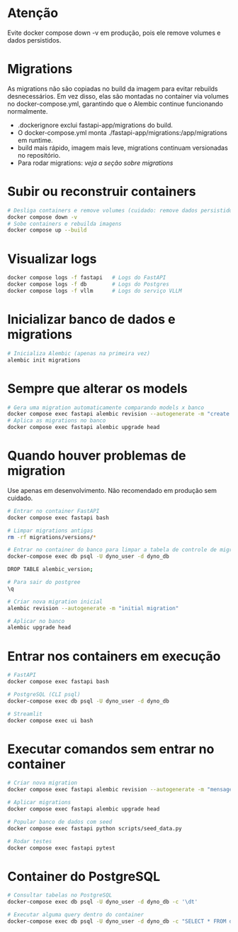 # Atenção 
Evite docker compose down -v em produção, pois ele remove volumes e dados persistidos.

# Migrations
As migrations não são copiadas no build da imagem para evitar rebuilds desnecessários. Em vez disso, elas são montadas no container via volumes no docker-compose.yml, garantindo que o Alembic continue funcionando normalmente.
- .dockerignore exclui fastapi-app/migrations do build.
- O docker-compose.yml monta ./fastapi-app/migrations:/app/migrations em runtime.
- build mais rápido, imagem mais leve, migrations continuam versionadas no repositório.
- Para rodar migrations: _veja a seção sobre migrations_

# Subir ou reconstruir containers
```bash
# Desliga containers e remove volumes (cuidado: remove dados persistidos em volumes Docker)
docker compose down -v
# Sobe containers e rebuilda imagens
docker compose up --build
```

# Visualizar logs
```bash
docker compose logs -f fastapi   # Logs do FastAPI
docker compose logs -f db        # Logs do Postgres
docker compose logs -f vllm      # Logs do serviço VLLM
```

# Inicializar banco de dados e migrations
```bash
# Inicializa Alembic (apenas na primeira vez)
alembic init migrations
```

# Sempre que alterar os models
```bash
# Gera uma migration automaticamente comparando models x banco
docker compose exec fastapi alembic revision --autogenerate -m "create vehicles and dynos"
# Aplica as migrations no banco
docker compose exec fastapi alembic upgrade head
```

# Quando houver problemas de migration
Use apenas em desenvolvimento. Não recomendado em produção sem cuidado.
```bash
# Entrar no container FastAPI
docker compose exec fastapi bash

# Limpar migrations antigas
rm -rf migrations/versions/*

# Entrar no container do banco para limpar a tabela de controle de migrations
docker-compose exec db psql -U dyno_user -d dyno_db

DROP TABLE alembic_version;

# Para sair do postgree
\q 

# Criar nova migration inicial
alembic revision --autogenerate -m "initial migration"

# Aplicar no banco
alembic upgrade head
```

# Entrar nos containers em execução
```bash
# FastAPI
docker compose exec fastapi bash

# PostgreSQL (CLI psql)
docker-compose exec db psql -U dyno_user -d dyno_db

# Streamlit
docker compose exec ui bash
```

# Executar comandos sem entrar no container
```bash
# Criar nova migration
docker compose exec fastapi alembic revision --autogenerate -m "mensagem da mudança"

# Aplicar migrations
docker compose exec fastapi alembic upgrade head

# Popular banco de dados com seed
docker compose exec fastapi python scripts/seed_data.py

# Rodar testes
docker compose exec fastapi pytest
```

# Container do PostgreSQL
```bash
# Consultar tabelas no PostgreSQL
docker-compose exec db psql -U dyno_user -d dyno_db -c '\dt'

# Executar alguma query dentro do container
docker-compose exec db psql -U dyno_user -d dyno_db -c "SELECT * FROM dynos;"
```